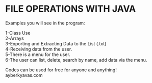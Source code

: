 # FILE OPERATIONS WITH JAVA

Examples you will see in the program:

1-Class Use  
2-Arrays  
3-Exporting and Extracting Data to the List (.txt)  
4-Receiving data from the user.  
5-There is a menu for the user.  
6-The user can list, delete, search by name, add data via the menu.  


Codes can be used for free for anyone and anything!  
ayberkyavas.com

